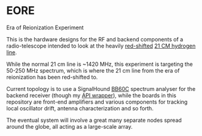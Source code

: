 EORE
====

Era of Reionization Experiment

This is the hardware designs for the RF and backend components of a radio-telescope intended to look at the heavily [red-shifted](http://en.wikipedia.org/wiki/Redshift) [21 CM hydrogen line](http://en.wikipedia.org/wiki/Reionization#21-cm_line).  

While the normal 21 cm line is ~1420 MHz, this experiment is targeting the 50-250 MHz spectrum, which is where the 21 cm line from the era of reionization has been red-shifted to. 

Current topology is to use a SignalHound [BB60C](https://www.signalhound.com/products/bb60c/) spectrum analyser for the backend receiver (though my [API wrapper](https://github.com/fake-name/pySignalHound)), while the boards in this repository are front-end amplifiers and various components for tracking local oscillator drift, antenna characterization and so forth.

The eventual system will involve a great many separate nodes spread around the globe, all acting as a large-scale array.
